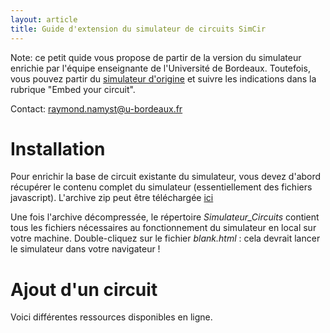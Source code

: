 ```yaml
---
layout: article
title: Guide d'extension du simulateur de circuits SimCir
---
```


Note: ce petit quide vous propose de partir de la version du simulateur enrichie
par l'équipe enseignante de l'Université de Bordeaux. Toutefois, vous pouvez partir
du [simulateur d'origine](https://kazuhikoarase.github.io/simcirjs/) et suivre les indications
dans la rubrique "Embed your circuit".

Contact: [raymond.namyst@u-bordeaux.fr](mailto:raymond.namyst@u-bordeaux.fr)

# Installation

Pour enrichir la base de circuit existante du simulateur, vous devez d'abord récupérer le contenu
complet du simulateur (essentiellement des fichiers javascript).
L'archive zip peut être téléchargée [ici](Simulateur_Circuits.zip)

Une fois l'archive décompressée, le répertoire *Simulateur_Circuits* contient tous les fichiers
nécessaires au fonctionnement du simulateur en local sur votre machine.
Double-cliquez sur le fichier *blank.html* : cela devrait lancer le simulateur dans votre navigateur !

# Ajout d'un circuit

Voici différentes ressources disponibles en ligne.


